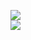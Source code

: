 [![](https://img.shields.io/badge/Made%20With-Github%20Spray-lightgrey.svg?style=for-the-badge&logo=github)](https://github.com/Annihil/github-spray#32272)  
[![](https://i.imgur.com/2DrTn0Z.gif)](https://github.com/Annihil/github-spray)